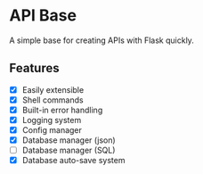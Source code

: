 # API Base

A simple base for creating APIs with Flask quickly.

## Features

- [x] Easily extensible
- [x] Shell commands
- [x] Built-in error handling
- [x] Logging system
- [x] Config manager
- [x] Database manager (json)
- [ ] Database manager (SQL)
- [x] Database auto-save system
